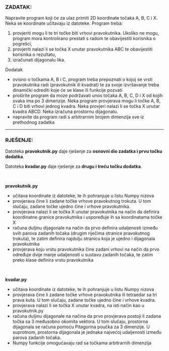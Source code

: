 ### ZADATAK:
Napravite program koji će za ulaz primiti 2D koordinate točaka A, B, C i X. Neka se koordinate učitavaju iz datoteke. Program treba:
1. provjeriti mogu li te tri točke biti vrhovi pravokutnika. Ukoliko ne mogu, program mora kontrolirano prestati s radom te obavijestiti korisnika o pogrešci,
2. provjeriti nalazi li se točka X unutar pravokutnika ABC te obavijestiti korisnika o rezultatu,
3. izračunati dijagonalu lika.

Dodatak

- ovisno o točkama A, B i C, program treba prepoznati o kojoj se vrsti pravokutnika radi (pravokutnik ili kvadrat) te za svoje izvršavanje treba dinamički odrediti koje će se klase ili funkcije pozvati
- proširite program da moze podržavati unos točaka A, B, C, D i X od kojih svaka ima po 3 dimenzije. Neka program provjerava mogu li točke A, B, C i D biti vrhovi jednog kvadra. Neka provjeri nalazi li se točka X unutar kvadra ABCD. Neka izračuna prostornu dijagonalu.
- napravite da program radi s arbitrarnim brojem dimenzija sve iz prethodnog zadatka

<hr>



### RJEŠENJE:

Datoteka **pravokutnik.py** daje rješenje za **osnovni dio zadatka i prvu točku dodatka**.

Datoteka **kvadar.py** daje rješenje za **drugu i treću točku dodatka**.

<br>

**pravokutnik.py**
- učitava koordinate iz datoteke, te ih pohranjuje u listu Numpy nizova
- provjerava čine li zadane točke vrhove pravokutnog trokuta. U tom slučaju, zadane točke ujedno čine i vrhove pravokutnika.
- provjerava nalazi li se točka X unutar pravokutnika na način da definira koordinatne granice pravokutnika i uspoređuje ih sa koordinatama točke X
- računa duljinu dijagonale na način da prvo definira udaljenosti između svih parova zadanih točaka (drugim riječima stranice pravokutnog trokuta), te zatim definira najdulju stranicu koja je ujedno i dijagonala pravokutnika
- provjerava koju vrstu pravokutnika čine zadani vrhovi na način da prvo određuje dvije manje udaljenosti u sustavu zadanih točaka, te zatim preko klase definira vrstu pravokutnika

<br>

**kvadar.py**
- učitava koordinate iz datoteke, te ih pohranjuje u listu Numpy nizova
- provjerava čine li zadane točke vrhove pravokutnika ili tetraedar sa tri prava kuta. U tom slučaju, zadane točke ujedno čine i vrhove kvadra.
- provjerava nalazi li se točka X unutar kvadra, na isti način kao u pravokutnik.py
- računa duljinu dijagonale na načina da prvo provjerava postoji li zadana točka sa 3 međusobno okomita vektora. U tom slučaju, prostorna dijagonala se računa pomoću Pitagorina poučka za 3 dimenzije. U suprotnom, prostorna dijagonala je jednaka najvećoj udaljenosti između parova zadanih točaka.
- Numpy funkcije omogućavaju rad sa točkama arbitrarnih dimenzija
